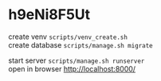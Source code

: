 # h9eNi8F5Ut

create venv `scripts/venv_create.sh`  
create database `scripts/manage.sh migrate`  

start server `scripts/manage.sh runserver`  
open in browser [http://localhost:8000/]()